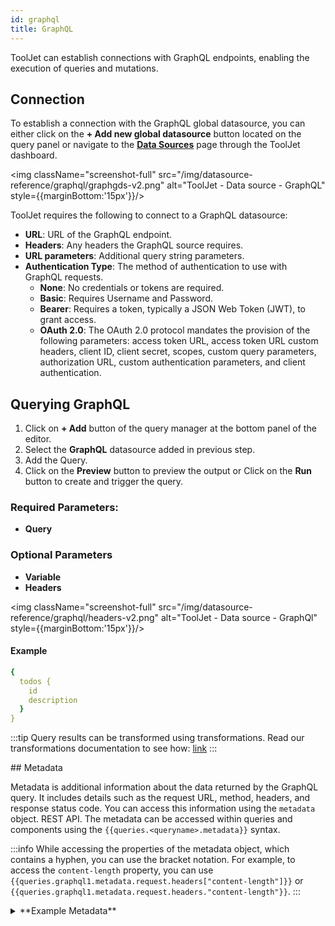 ```yaml
---
id: graphql
title: GraphQL
---
```


ToolJet can establish connections with GraphQL endpoints, enabling the execution of queries and mutations.

<div style={{paddingTop:'24px'}}>

## Connection

To establish a connection with the GraphQL global datasource, you can either click on the **+ Add new global datasource** button located on the query panel or navigate to the **[Data Sources](/docs/data-sources/overview)** page through the ToolJet dashboard.

<div style={{textAlign: 'center'}}>

<img className="screenshot-full" src="/img/datasource-reference/graphql/graphgds-v2.png" alt="ToolJet - Data source - GraphQL" style={{marginBottom:'15px'}}/>

</div>

ToolJet requires the following to connect to a GraphQL datasource:

- **URL**: URL of the GraphQL endpoint.
- **Headers**: Any headers the GraphQL source requires.
- **URL parameters**: Additional query string parameters.
- **Authentication Type**: The method of authentication to use with GraphQL requests.
  - **None**: No credentials or tokens are required.
  - **Basic**: Requires Username and Password.
  - **Bearer**: Requires a token, typically a JSON Web Token (JWT), to grant access.
  - **OAuth 2.0**: The OAuth 2.0 protocol mandates the provision of the following parameters: access token URL, access token URL custom headers, client ID, client secret, scopes, custom query parameters, authorization URL, custom authentication parameters, and client authentication.

</div>

<div style={{paddingTop:'24px'}}>

## Querying GraphQL

1. Click on **+ Add** button of the query manager at the bottom panel of the editor.
2. Select the **GraphQL** datasource added in previous step.
3. Add the Query.
4. Click on the **Preview** button to preview the output or Click on the **Run** button to create and trigger the query.

### Required Parameters:

- **Query**

### Optional Parameters

- **Variable**
- **Headers**

<div style={{textAlign: 'center'}}>

<img className="screenshot-full" src="/img/datasource-reference/graphql/headers-v2.png" alt="ToolJet - Data source - GraphQl" style={{marginBottom:'15px'}}/>

</div>

#### Example

```yaml
{
  todos {
    id
    description
  }
}
```

:::tip
Query results can be transformed using transformations. Read our transformations documentation to see how: [link](/docs/app-builder/custom-code/transform-data)
:::

</div>
## Metadata

Metadata is additional information about the data returned by the GraphQL query. It includes details such as the request URL, method, headers, and response status code. You can access this information using the `metadata` object. REST API. The metadata can be accessed within queries and components using the `{{queries.<queryname>.metadata}}` syntax.

:::info
While accessing the properties of the metadata object, which contains a hyphen, you can use the bracket notation. For example, to access the `content-length` property, you can use `{{queries.graphql1.metadata.request.headers["content-length"]}}` or `{{queries.graphql1.metadata.request.headers."content-length"}}`.
:::

<details id="tj-dropdown">
<summary>**Example Metadata**</summary>

```json
{
  "request": {
    "url": "https://swapi-graphql.netlify.app/.netlify/functions/index?testParam=valueParam",
    "method": "POST",
    "headers": {
      "user-agent": "got (https://github.com/sindresorhus/got)",
      "header1key": "Header1value",
      "content-type": "application/json",
      "content-length": "275",
      "accept-encoding": "gzip, deflate, br"
    },
    "params": {
      "testParam": "valueParam"
    }
  },
  "response": {
    "statusCode": 200,
    "headers": {
      "access-control-allow-origin": "*",
      "age": "0",
      "cache-control": "no-cache",
      "cache-status": ""Netlify Durable"; fwd=method, "Netlify Edge"; fwd=method",
      "content-encoding": "br",
      "content-length": "840",
      "content-type": "application/json; charset=utf-8",
      "date": "Fri, 13 Sep 2024 06:38:27 GMT",
      "etag": "W/"18ad-ZANyCoLSJjHWg3k1SaMp6gH/gdQ"",
      "netlify-vary": "query",
      "server": "[REDACTED]",
      "strict-transport-security": "max-age=31536000; includeSubDomains; preload",
      "vary": "Accept-Encoding",
      "x-nf-request-id": "01J7N1NG25V8Q9GY51RH11ACTN",
      "x-powered-by": "Express",
      "connection": "close"
    }
  }
}
```

</details>
